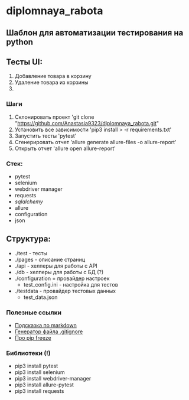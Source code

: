 # diplomnaya_rabota

## Шаблон для автоматизации тестирования на python


## Тесты UI:
1. Добавление товара в корзину
2. Удаление товара из корзины
3. 





### Шаги
1. Склонировать проект 'git clone "https://github.com/Anastasia9323/diplomnaya_rabota.git"
2. Установить все зависимости 'pip3 install > -r requirements.txt'
3. Запустить тесты 'pytest'
4. Сгенерировать отчет 'allure generate allure-files -o allure-report'
5. Открыть отчет 'allure open allure-report'

### Стек:
- pytest
- selenium
- webdriver manager
- requests
- _sqlalchemy_
- allure
- configuration
- json

## Структура:
- ./test - тесты
- ./pages - описание страниц
- ./api - хелперы для работы с API
- ./db - хелперы для работы с БД (?)
- ./configuration = провайдер настроек
    - test_config.ini - настройка для тестов
- ./testdata - провайдер тестовых данных
    - test_data.json


### Полезные ссылки
- [Подсказка по markdown](https://www.markdownguide.org/basic-syntax/)
- [Генератор файла .gitignore](https://www.toptal.com/developers/gitignore)
- [Про pip freeze](https://pip.pypa.io/en/stable/cli/pip_freeze/) 

### Библиотеки (!)
- pip3 install pytest
- pip3 install selenium
- pip3 install webdriver-manager
- pip3 install allure-pytest
- pip3 install requests